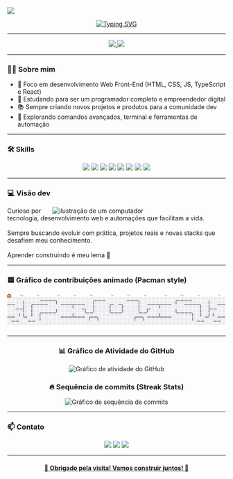 <img src="https://user-images.githubusercontent.com/52347812/137624699-ce6bb7ee-eb84-46f1-ac69-c4b78b22db90.png" style="display: block; margin: 0 auto;">

<div align="center">

[![Typing SVG](https://readme-typing-svg.herokuapp.com?font=Fira+Code&pause=1000&color=00BFFF&center=true&vCenter=true&random=false&width=700&lines=Fala%2C+devs!+Seja+bem-vindo(a)+ao+meu+perfil;Meu+nome+é+Vanilson;Sou+desenvolvedor+Front-End+apaixonado+por+tecnologia)](https://git.io/typing-svg)

</div>

---

<div align="center">
  <a href="https://github.com/vanilson05">
    <img height="180em" src="https://github-readme-stats.vercel.app/api?username=vanilson05&show_icons=true&theme=tokyonight&include_all_commits=true&count_private=true"/>
    <img height="180em" src="https://github-readme-stats.vercel.app/api/top-langs/?username=vanilson05&layout=compact&langs_count=7&theme=tokyonight"/>
  </a>
</div>

---

### 👨‍💻 Sobre mim

- 🚀 Foco em desenvolvimento Web Front-End (HTML, CSS, JS, TypeScript e React)
- 🎯 Estudando para ser um programador completo e empreendedor digital
- 📚 Sempre criando novos projetos e produtos para a comunidade dev
- 🧠 Explorando comandos avançados, terminal e ferramentas de automação

---

### 🛠️ Skills

<div align="center">
  <img src="https://img.shields.io/badge/HTML5-E34F26?style=for-the-badge&logo=html5&logoColor=white"/>
  <img src="https://img.shields.io/badge/CSS3-1572B6?style=for-the-badge&logo=css3&logoColor=white"/>
  <img src="https://img.shields.io/badge/JavaScript-F7DF1E?style=for-the-badge&logo=javascript&logoColor=black"/>
  <img src="https://img.shields.io/badge/TypeScript-3178C6?style=for-the-badge&logo=typescript&logoColor=white"/>
  <img src="https://img.shields.io/badge/React-61DAFB?style=for-the-badge&logo=react&logoColor=black"/>
  <img src="https://img.shields.io/badge/TailwindCSS-06B6D4?style=for-the-badge&logo=tailwind-css&logoColor=white"/>
  <img src="https://img.shields.io/badge/Figma-000000?style=for-the-badge&logo=figma&logoColor=white"/>
  <img src="https://img.shields.io/badge/Git-F05032?style=for-the-badge&logo=git&logoColor=white"/>
</div>

---

### 💻 Visão dev

<img src="https://raw.githubusercontent.com/MicaelliMedeiros/micaellimedeiros/master/image/computer-illustration.png" alt="ilustração de um computador" width="400px" align="right">

<p align="left">
  Curioso por tecnologia, desenvolvimento web e automações que facilitam a vida. <br><br>
  Sempre buscando evoluir com prática, projetos reais e novas stacks que desafiem meu conhecimento. <br><br>
  Aprender construindo é meu lema 🚀
</p>

---

### 🟨 Gráfico de contribuições animado (Pacman style)

<picture>
  <source media="(prefers-color-scheme: dark)" srcset="https://raw.githubusercontent.com/eduardavieira-dev/eduardavieira-dev/output/pacman-contribution-graph-dark.svg">
  <source media="(prefers-color-scheme: light)" srcset="https://raw.githubusercontent.com/eduardavieira-dev/eduardavieira-dev/output/pacman-contribution-graph.svg">
  <img alt="pacman contribution graph" src="https://raw.githubusercontent.com/eduardavieira-dev/eduardavieira-dev/output/pacman-contribution-graph.svg">
</picture>

---

<div align="center">

  <h3>📊 Gráfico de Atividade do GitHub</h3>
  <img src="https://github-readme-activity-graph.vercel.app/graph?username=vanilson05&bg_color=0d1117&color=c535d0&line=d1056c&point=d1056c&area=true&area_color=d1056c&hide_border=true" alt="Gráfico de atividade do GitHub" />

  <h3>🔥 Sequência de commits (Streak Stats)</h3>
  <img src="https://streak-stats.demolab.com?user=vanilson05&theme=tokyonight&hide_border=false" alt="Gráfico de sequência de commits" />

</div>

---

### 📫 Contato

<p align="center">
   <a href="https://portif-lio-vs-govc.vercel.app/"><img src="https://img.shields.io/badge/Portfólio-%231841B3?style=for-the-badge&logo=google-chrome&logoColor=white"/></a>
  <a href="https://www.linkedin.com/in/vanilson~silva/"><img src="https://img.shields.io/badge/LinkedIn-%230077B5?style=for-the-badge&logo=linkedin&logoColor=white"/></a>
  <a href="mailto:vanilsonvns75@gmail.com"> <img src="https://img.shields.io/badge/Email-D14836?style=for-the-badge&logo=gmail&logoColor=white"/>
</p>

---

<h4 align="center">🚀 Obrigado pela visita! Vamos construir juntos! 🚀</h4>
